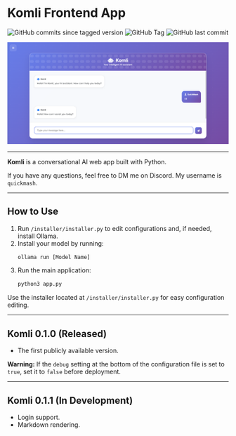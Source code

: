 # Komli Frontend App

![GitHub commits since tagged version](https://img.shields.io/github/commits-since/QuickMash/Komli/0.1.0)
![GitHub Tag](https://img.shields.io/github/v/tag/QuickMash/Komli)
![GitHub last commit](https://img.shields.io/github/last-commit/QuickMash/Komli)

![Komli Chat Screenshot](screenshots/chat.png)

---

**Komli** is a conversational AI web app built with Python.

If you have any questions, feel free to DM me on Discord. My username is `quickmash`.

---

## How to Use
1. Run `/installer/installer.py` to edit configurations and, if needed, install Ollama.
2. Install your model by running:
   ```bash
   ollama run [Model Name]
   ```
3. Run the main application:
   ```bash
   python3 app.py
   ```

Use the installer located at `/installer/installer.py` for easy configuration editing.

---

## Komli 0.1.0 (Released)
- The first publicly available version.

**Warning:** If the `debug` setting at the bottom of the configuration file is set to `true`, set it to `false` before deployment.

---

## Komli 0.1.1 (In Development)
- Login support.
- Markdown rendering.
